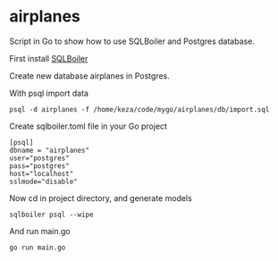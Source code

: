 # airplanes
Script in Go to show how to use SQLBoiler and Postgres database.

First install [SQLBoiler](https://github.com/volatiletech/sqlboiler)

Create new database airplanes in Postgres.

With psql import data

```
psql -d airplanes -f /home/keza/code/mygo/airplanes/db/import.sql
```

Create sqlboiler.toml file in your Go project

```
[psql]
dbname = "airplanes"
user="postgres"
pass="postgres"
host="localhost"
sslmode="disable"
```

Now cd in project directory, and generate models

```
sqlboiler psql --wipe
```

And run main.go

```
go run main.go
```